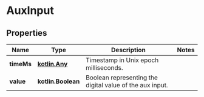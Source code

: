 
# AuxInput

## Properties
Name | Type | Description | Notes
------------ | ------------- | ------------- | -------------
**timeMs** | [**kotlin.Any**](kotlin.Any.md) | Timestamp in Unix epoch milliseconds. | 
**value** | **kotlin.Boolean** | Boolean representing the digital value of the aux input. | 



